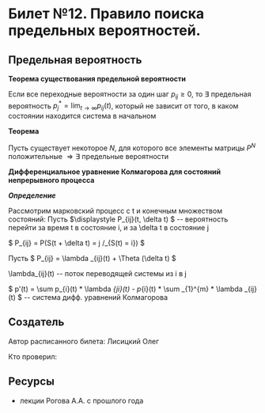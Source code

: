 # Билет №12. Правило поиска предельных вероятностей.
## Предельная вероятность
**Теорема существования предельной вероятности**

Если все переходные вероятности за один шаг $p_{ij}\geq 0$, то $\exists$  предельная вероятность $\displaystyle p_j^* = \lim_{t\to \infty} p_{ij}(t)$, который не зависит от того, в каком состоянии находится система в начальном

**Теорема**

Пусть существует некоторое $N$, для которого все элементы матрицы $P^N$ положительные $\Rightarrow \exists$ предельные вероятности

**Дифференциальное уравнение Колмагорова для состояний непрерывного процесса**

***Определение***

Рассмотрим марковский процесс с t и конечным множеством состояний:
Пусть $\displaystyle P_{ij}(t, \delta t) $ -- вероятность перейти за время t в состояние i, и за \delta t в состояние j

$ P_{ij} = P(S(t + \delta t) = j \/_{S(t) = i}) $

Пусть $ P_{ij} = \lambda _{ij}(t) + \Theta (\delta t) $

\lambda_{ij}(t) -- поток переводящей системы из i в j

$ p'(t) = \sum p_{i}(t) * \lambda _{ji}(t) - p_{i}(t) * \sum _{1}^{m} * \lambda _{ij}(t) $ -- система дифф. уравнений Колмагорова

## Создатель

Автор расписанного билета: Лисицкий Олег

Кто проверил:


## Ресурсы
- лекции Рогова А.А. с прошлого года
